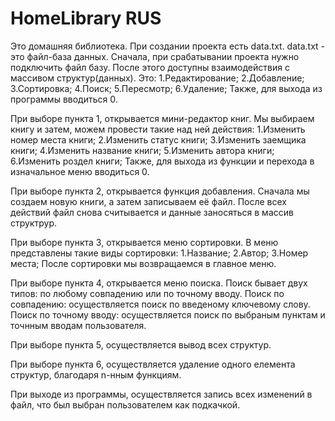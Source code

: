 # HomeLibrary RUS


Это домашняя библиотека. При создании проекта есть data.txt. 
data.txt - это файл-база данных.
Сначала, при срабатывании проекта нужно подключить файл базу.
После этого доступны взаимодействия с массивом структур(данных). 
Это:
1.Редактирование;
2.Добавление;
3.Сортировка;
4.Поиск;
5.Пересмотр;
6.Удаление;
Также, для выхода из программы вводиться 0.


При выборе пункта 1, открывается мини-редактор книг. 
Мы выбираем книгу и затем, можем провести такие над ней действия:
1.Изменить номер места книги;
2.Изменить статус книги;
3.Изменить заемщика книги;
4.Изменить название книги;
5.Изменить автора книги;
6.Изменить роздел книги;
Также, для выхода из функции и перехода в изначальное меню вводиться 0.


При выборе пункта 2, открывается функция добавления. 
Сначала мы создаем новую книги, а затем записываем её файл. 
После всех действий файл снова считывается и данные заносяться в массив структрур.


При выборе пункта 3, открывается меню сортировки. 
В меню представлены такие виды сортировки:
1.Название;
2.Автор;
3.Номер места;
После сортировки мы возвращаемся в главное меню.


При выборе пункта 4, открывается меню поиска. 
Поиск бывает двух типов: по любому совпадению или по точному вводу.
Поиск по совпадению: осуществляется поиск по введеному ключевому слову.
Поиск по точному вводу: осуществляется поиск по выбраным пунктам и точнным вводам пользователя.


При выборе пункта 5, осуществляется вывод всех структур.


При выборе пункта 6, осуществляется удаление одного елемента структур, благодаря n-нным функциям.


При выходе из программы,  осуществляется запись всех изменений в файл, что был выбран пользователем как подкачкой. 
